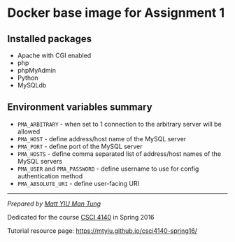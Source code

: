 # Docker base image for Assignment 1

## Installed packages

- Apache with CGI enabled
- php
- phpMyAdmin
- Python
- MySQLdb

## Environment variables summary

* ``PMA_ARBITRARY`` - when set to 1 connection to the arbitrary server will be allowed
* ``PMA_HOST`` - define address/host name of the MySQL server
* ``PMA_PORT`` - define port of the MySQL server
* ``PMA_HOSTS`` - define comma separated list of address/host names of the MySQL servers
* ``PMA_USER`` and ``PMA_PASSWORD`` - define username to use for config authentication method
* ``PMA_ABSOLUTE_URI`` - define user-facing URI

---

*Prepared by [Matt YIU Man Tung](http://mtyiu.github.io/)*

Dedicated for the course [CSCI 4140](http://www.tywong-mole.com/~csci4140) in Spring 2016

Tutorial resource page: <https://mtyiu.github.io/csci4140-spring16/>
